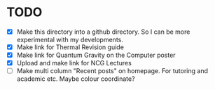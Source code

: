 # TODO

- [x] Make this directory into a github directory. So I can be more experimental with my developments.
- [x] Make link for Thermal Revision guide
- [x] Make link for Quantum Gravity on the Computer poster
- [x] Upload and make link for NCG Lectures
- [ ] Make multi column "Recent posts" on homepage. For tutoring and academic etc. Maybe colour coordinate? 
